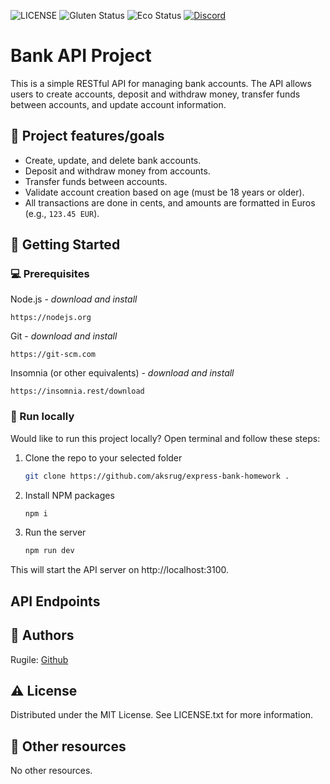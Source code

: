 ![LICENSE](https://img.shields.io/badge/license-MIT-blue.svg?style=flat-square)
![Gluten Status](https://img.shields.io/badge/Gluten-Free-green.svg)
![Eco Status](https://img.shields.io/badge/ECO-Friendly-green.svg)
[![Discord](https://discord.com/api/guilds/571393319201144843/widget.png)](https://discord.gg/dRwW4rw)

# Bank API Project

This is a simple RESTful API for managing bank accounts. The API allows users to create accounts, deposit and withdraw money, transfer funds between accounts, and update account information.

## 🎯 Project features/goals

- Create, update, and delete bank accounts.
- Deposit and withdraw money from accounts.
- Transfer funds between accounts.
- Validate account creation based on age (must be 18 years or older).
- All transactions are done in cents, and amounts are formatted in Euros (e.g., `123.45 EUR`).

## 🧰 Getting Started

### 💻 Prerequisites

Node.js - _download and install_

```
https://nodejs.org
```

Git - _download and install_

```
https://git-scm.com
```

Insomnia (or other equivalents) - _download and install_

```
https://insomnia.rest/download
```
### 🏃 Run locally

Would like to run this project locally? Open terminal and follow these steps:

1. Clone the repo to your selected folder
    ```sh
    git clone https://github.com/aksrug/express-bank-homework .
    ```
2. Install NPM packages
    ```sh
    npm i
    ```
3. Run the server
    ```sh
    npm run dev
    ```
This will start the API server on http://localhost:3100.

## API Endpoints


## 👀 Authors

Rugile: [Github](https://github.com/aksrug)

## ⚠️ License

Distributed under the MIT License. See LICENSE.txt for more information.

## 🔗 Other resources

No other resources.


   
